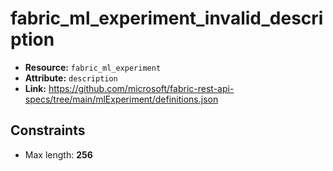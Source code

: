 # fabric_ml_experiment_invalid_description

- **Resource:** `fabric_ml_experiment`
- **Attribute:** `description`
- **Link:** https://github.com/microsoft/fabric-rest-api-specs/tree/main/mlExperiment/definitions.json

## Constraints
- Max length: **256**